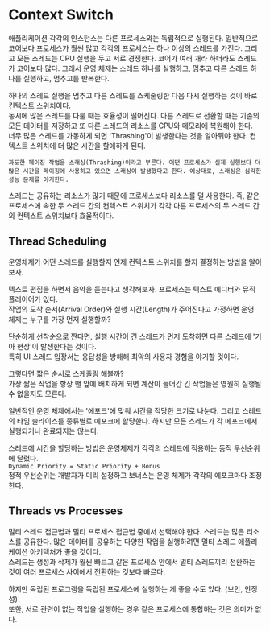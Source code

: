 # Context Switch
애플리케이션 각각의 인스턴스는 다른 프로세스와는 독립적으로 실행된다. 일반적으로 코어보다 프로세스가 훨씬 많고 각각의 프로세스는 하나 이상의 스레드를 가진다. 그리고 모든 스레드는 CPU 실행을 두고 서로 경쟁한다. 코어가 여러 개라 하더라도 스레드가 코어보다 많다. 그래서 운영 체제는 스레드 하나를 실행하고, 멈추고 다른 스레드 하나를 실행하고, 멈추고를 반복한다.  
  
하나의 스레드 실행을 멈추고 다른 스레드를 스케줄링한 다음 다시 실행하는 것이 바로 컨텍스트 스위치이다.  
동시에 많은 스레드를 다룰 때는 효율성이 떨어진다. 다른 스레드로 전환할 때는 기존의 모든 데이터를 저장하고 또 다른 스레드의 리소스를 CPU와 메모리에 복원해야 한다.  
너무 많은 스레드를 가동하게 되면 'Thrashing'이 발생한다는 것을 알아둬야 한다. 컨텍스트 스위치에 더 많은 시간을 할애하게 된다.  
```text
과도한 페이징 작업을 스래싱(Thrashing)이라고 부른다. 어떤 프로세스가 실제 실행보다 더 많은 시간을 페이징에 사용하고 있으면 스래싱이 발생했다고 한다. 예상대로, 스래싱은 심각한 성능 문제를 야기한다.
```
스레드는 공유하는 리소스가 많기 때문에 프로세스보다 리소스를 덜 사용한다. 즉, 같은 프로세스에 속한 두 스레드 간의 컨텍스트 스위치가 각각 다른 프로세스의 두 스레드 간의 컨텍스트 스위치보다 효율적이다.
## Thread Scheduling
운영체제가 어떤 스레드를 실행할지 언제 컨텍스트 스위치를 할지 결정하는 방법을 알아보자.  
  
텍스트 편집을 하면서 음악을 듣는다고 생각해보자. 프로세스는 텍스트 에디터와 뮤직 플레이어가 있다.  
작업의 도착 순서(Arrival Order)와 실행 시간(Length)가 주어진다고 가정하면 운영 체제는 누구를 가장 먼저 실행할까?  
  
단순하게 선착순으로 짠다면, 실행 시간이 긴 스레드가 먼저 도착하면 다른 스레드에 '기아 현상'이 발생한다는 것이다.  
특히 UI 스레드 입장서는 응답성을 방해해 최악의 사용자 경험을 야기할 것이다.  
  
그렇다면 짧은 순서로 스케줄링 해볼까?  
가장 짧은 작업을 항상 맨 앞에 배치하게 되면 계산이 들어간 긴 작업들은 영원히 실행될 수 없을지도 모른다.
  
일반적인 운영 체제에서는 '에포크'에 맞춰 시간을 적당한 크기로 나눈다. 그리고 스레드의 타임 슬라이스를 종류별로 에포크에 할당한다. 하지만 모든 스레드가 각 에포크에서 실행되거나 완료되지는 않는다.  
  
스레드에 시간을 할당하는 방법은 운영체제가 각각의 스레드에 적용하는 동적 우선순위에 달렸다.  
`Dynamic Priority = Static Priority + Bonus`  
정적 우선순위는 개발자가 미리 설정하고 보너스는 운영 체제가 각각의 에포크마다 조정한다.  
## Threads vs Processes
멀티 스레드 접근법과 멀티 프로세스 접근법 중에서 선택해야 한다.
스레드는 많은 리소스를 공유한다. 많은 데이터를 공유하는 다양한 작업을 실행하려면 멀티 스레드 애플리케이션 아키텍처가 좋을 것이다.  
스레드는 생성과 삭제가 훨씬 빠르고 같은 프로세스 안에서 멀티 스레드끼리 전환하는 것이 여러 프로세스 사이에서 전환하는 것보다 빠르다.  
  
하지만 독립된 프로그램을 독립된 프로세스에 실행하는 게 좋을 수도 있다. (보안, 안정성)  
또한, 서로 관련이 없는 작업을 실행하는 경우 같은 프로세스에 통합하는 것은 의미가 없다.  